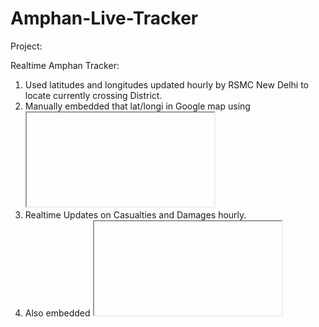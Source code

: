 # Amphan-Live-Tracker

Project:

Realtime Amphan Tracker:

1. Used latitudes and longitudes updated hourly by RSMC New Delhi to locate currently crossing District.
2. Manually embedded that lat/longi in Google map using <iframe src=""></iframe>
3. Realtime Updates on Casualties and Damages hourly.
4. Also embedded <iframe> from windy.com
5. Redirect to Donate for West Bengal site.
  
  Link: https://justanotherlad.github.io/Amphan-Live-Tracker/
  
  References: http://www.rsmcnewdelhi.imd.gov.in/index.php?lang=en
              https://en.wikipedia.org/wiki/Cyclone_Amphan
              https://mumbaimirror.indiatimes.com/news/india/cyclone-amphan-15-killed-in-five-districts-of-west-bengal/articleshow/75864873.cms
  
  > Contributors: Nilargha Roy and Swastik Banerjee

